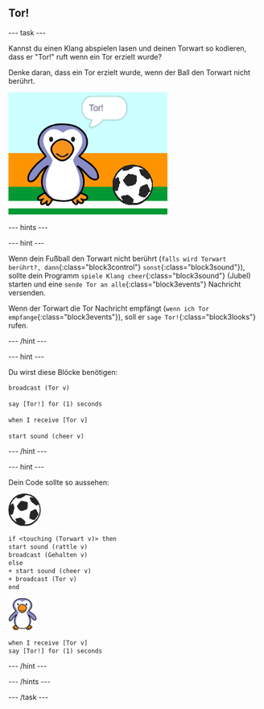 ## Tor!

--- task ---

Kannst du einen Klang abspielen lasen und deinen Torwart so kodieren, dass er "Tor!" ruft wenn ein Tor erzielt wurde?

Denke daran, dass ein Tor erzielt wurde, wenn der Ball den Torwart nicht berührt.

![Screenshot](images/goalie-goal-test.png)

--- hints ---


--- hint ---

Wenn dein Fußball den Torwart nicht berührt (`falls wird Torwart berührt?, dann`{:class="block3control"} `sonst`{:class="block3sound"}), sollte dein Programm `spiele Klang cheer`{:class="block3sound"} (Jubel) starten und eine `sende Tor an alle`{:class="block3events"} Nachricht versenden.

Wenn der Torwart die Tor Nachricht empfängt (`wenn ich Tor empfange`{:class="block3events"}), soll er `sage Tor!`{:class="block3looks"} rufen.

--- /hint ---

--- hint ---

Du wirst diese Blöcke benötigen:

```blocks3
broadcast (Tor v)

say [Tor!] for (1) seconds

when I receive [Tor v]

start sound (cheer v)
```

--- /hint ---

--- hint ---

Dein Code sollte so aussehen:

![Fußball-Sprite](images/football-sprite.png)

```blocks3
if <touching (Torwart v)> then
start sound (rattle v)
broadcast (Gehalten v)
else
+ start sound (cheer v)
+ broadcast (Tor v)
end
```

![Torwart-Sprite](images/goalie-sprite.png)

```blocks3
when I receive [Tor v]
say [Tor!] for (1) seconds
```

--- /hint ---



--- /hints ---


--- /task ---
